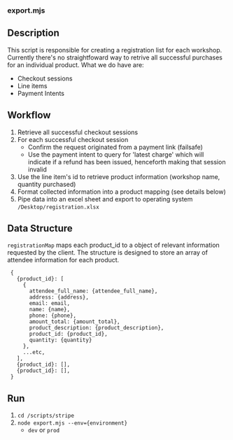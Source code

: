 ### export.mjs

Description
---
This script is responsible for creating a registration list for each workshop. 
Currently there's no straightfoward way to retrive all successful purchases for an individual product. 
What we do have are:
  - Checkout sessions
  - Line items
  - Payment Intents

Workflow
---
1. Retrieve all successful checkout sessions
2. For each successful checkout session
	- Confirm the request originated from a payment link (failsafe)
	- Use the payment intent to query for 'latest charge' which will indicate if a refund has been issued, henceforth making that session invalid
3. Use the line item's id to retrieve product information (workshop name, quantity purchased)
4. Format collected information into a product mapping (see details below)
5. Pipe data into an excel sheet and export to operating system `/Desktop/registration.xlsx`

Data Structure
---
`registrationMap` maps each product_id to a object of relevant information requested by the client. The structure is designed to store an array of attendee information for each product. 
```
 {
   {product_id}: [
     {
       attendee_full_name: {attendee_full_name},
       address: {address},
       email: email,
       name: {name},
       phone: {phone},
       amount_total: {amount_total},
       product_description: {product_description},
       product_id: {product_id},
       quantity: {quantity}
     },
     ...etc,
   ],
   {product_id}: [],
   {product_id}: [],
 }
```

Run
---
1. `cd /scripts/stripe`
2. `node export.mjs --env={environment}`
    - `dev` or `prod`